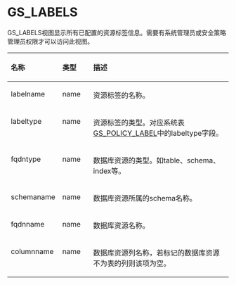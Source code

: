 # GS\_LABELS<a name="ZH-CN_TOPIC_0306525319"></a>

GS\_LABELS视图显示所有已配置的资源标签信息。需要有系统管理员或安全策略管理员权限才可以访问此视图。

<a name="t8f0334486f934453827d563b90c86711"></a>
<table><thead align="left"><tr id="r2a0276b542d54fd0808927c2c54b0fc6"><th class="cellrowborder" valign="top" width="23%" id="mcps1.1.4.1.1"><p id="a5579cdd06a5645b3862144b2131a8649"><a name="a5579cdd06a5645b3862144b2131a8649"></a><a name="a5579cdd06a5645b3862144b2131a8649"></a>名称</p>
</th>
<th class="cellrowborder" valign="top" width="14.000000000000002%" id="mcps1.1.4.1.2"><p id="a1f7bf547d07e4656a132c0e34ba635ca"><a name="a1f7bf547d07e4656a132c0e34ba635ca"></a><a name="a1f7bf547d07e4656a132c0e34ba635ca"></a>类型</p>
</th>
<th class="cellrowborder" valign="top" width="63%" id="mcps1.1.4.1.3"><p id="a8447f6b31ba54199a8224fea8463c23d"><a name="a8447f6b31ba54199a8224fea8463c23d"></a><a name="a8447f6b31ba54199a8224fea8463c23d"></a>描述</p>
</th>
</tr>
</thead>
<tbody><tr id="rf8b75b68e6a24e29931035876b3c3dfb"><td class="cellrowborder" valign="top" width="23%" headers="mcps1.1.4.1.1 "><p id="p139927520108"><a name="p139927520108"></a><a name="p139927520108"></a>labelname</p>
</td>
<td class="cellrowborder" valign="top" width="14.000000000000002%" headers="mcps1.1.4.1.2 "><p id="p7366105195318"><a name="p7366105195318"></a><a name="p7366105195318"></a>name</p>
</td>
<td class="cellrowborder" valign="top" width="63%" headers="mcps1.1.4.1.3 "><p id="p1967414552537"><a name="p1967414552537"></a><a name="p1967414552537"></a>资源标签的名称。</p>
</td>
</tr>
<tr id="r685dd7e8104e4020b260711d0d1cf9a9"><td class="cellrowborder" valign="top" width="23%" headers="mcps1.1.4.1.1 "><p id="p17401165717103"><a name="p17401165717103"></a><a name="p17401165717103"></a>labeltype</p>
</td>
<td class="cellrowborder" valign="top" width="14.000000000000002%" headers="mcps1.1.4.1.2 "><p id="aecd744296d7d4b0397b2fe1fd923b6bf"><a name="aecd744296d7d4b0397b2fe1fd923b6bf"></a><a name="aecd744296d7d4b0397b2fe1fd923b6bf"></a>name</p>
</td>
<td class="cellrowborder" valign="top" width="63%" headers="mcps1.1.4.1.3 "><p id="p6131333104318"><a name="p6131333104318"></a><a name="p6131333104318"></a>资源标签的类型。对应系统表<a href="GS_POLICY_LABEL.md">GS_POLICY_LABEL</a>中的labeltype字段。</p>
</td>
</tr>
<tr id="r45542ef0924c49f2a21c540acd3c90e3"><td class="cellrowborder" valign="top" width="23%" headers="mcps1.1.4.1.1 "><p id="p21843251120"><a name="p21843251120"></a><a name="p21843251120"></a>fqdntype</p>
</td>
<td class="cellrowborder" valign="top" width="14.000000000000002%" headers="mcps1.1.4.1.2 "><p id="p45674412546"><a name="p45674412546"></a><a name="p45674412546"></a>name</p>
</td>
<td class="cellrowborder" valign="top" width="63%" headers="mcps1.1.4.1.3 "><p id="p0425184695416"><a name="p0425184695416"></a><a name="p0425184695416"></a>数据库资源的类型。如table、schema、index等。</p>
</td>
</tr>
<tr id="ra3bccb8528cd408aa54f8e30557c0359"><td class="cellrowborder" valign="top" width="23%" headers="mcps1.1.4.1.1 "><p id="p1840348181111"><a name="p1840348181111"></a><a name="p1840348181111"></a>schemaname</p>
</td>
<td class="cellrowborder" valign="top" width="14.000000000000002%" headers="mcps1.1.4.1.2 "><p id="p84741447191914"><a name="p84741447191914"></a><a name="p84741447191914"></a>name</p>
</td>
<td class="cellrowborder" valign="top" width="63%" headers="mcps1.1.4.1.3 "><p id="a83dfda58a9ac418fab57f167cd4a8244"><a name="a83dfda58a9ac418fab57f167cd4a8244"></a><a name="a83dfda58a9ac418fab57f167cd4a8244"></a>数据库资源所属的schema名称。</p>
</td>
</tr>
<tr id="rd7538143f1a648d2ae003ee563237226"><td class="cellrowborder" valign="top" width="23%" headers="mcps1.1.4.1.1 "><p id="p2193131216113"><a name="p2193131216113"></a><a name="p2193131216113"></a>fqdnname</p>
</td>
<td class="cellrowborder" valign="top" width="14.000000000000002%" headers="mcps1.1.4.1.2 "><p id="a0a0c18f59f1a47bdb17413bbe1716f3a"><a name="a0a0c18f59f1a47bdb17413bbe1716f3a"></a><a name="a0a0c18f59f1a47bdb17413bbe1716f3a"></a>name</p>
</td>
<td class="cellrowborder" valign="top" width="63%" headers="mcps1.1.4.1.3 "><p id="a2fe293248c694ffd9fe3f04bdf3a3f6d"><a name="a2fe293248c694ffd9fe3f04bdf3a3f6d"></a><a name="a2fe293248c694ffd9fe3f04bdf3a3f6d"></a>数据库资源名称。</p>
</td>
</tr>
<tr id="ra831355d65f64e7b92f51f84021f4947"><td class="cellrowborder" valign="top" width="23%" headers="mcps1.1.4.1.1 "><p id="p1618017141110"><a name="p1618017141110"></a><a name="p1618017141110"></a>columnname</p>
</td>
<td class="cellrowborder" valign="top" width="14.000000000000002%" headers="mcps1.1.4.1.2 "><p id="a9193af9c57084a81b157fec2c2935f90"><a name="a9193af9c57084a81b157fec2c2935f90"></a><a name="a9193af9c57084a81b157fec2c2935f90"></a>name</p>
</td>
<td class="cellrowborder" valign="top" width="63%" headers="mcps1.1.4.1.3 "><p id="p15909162135911"><a name="p15909162135911"></a><a name="p15909162135911"></a>数据库资源列名称，若标记的数据库资源不为表的列则该项为空。</p>
</td>
</tr>
</tbody>
</table>

